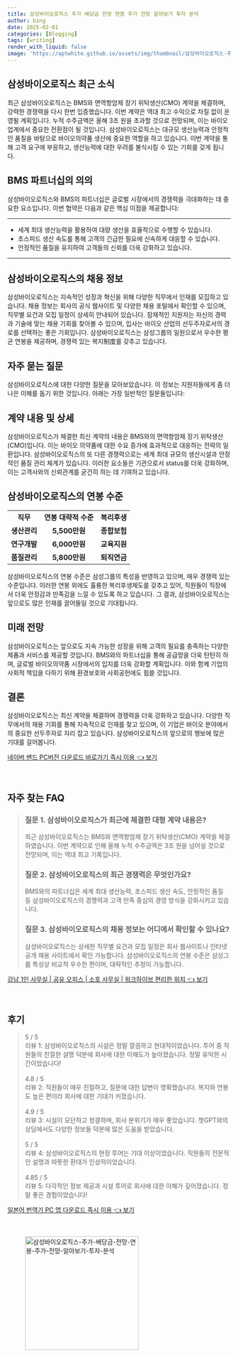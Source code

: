 ```yaml
---
title: 삼성바이오로직스 주가 배당금 전망 연봉 주가 전망 알아보기 투자 분석
author: bing
date: 2025-02-01
categories: [Blogging]
tags: [writing]
render_with_liquid: false
image: 'https://aptwhite.github.io/assets/img/thumbnail/삼성바이오로직스-주가-배당금-전망-연봉-주가-전망-알아보기-투자-분석.webp'
---
```



<h2 id='삼성바이오로직스_최근_소식'>삼성바이오로직스 최근 소식</h2>

<p>최근 삼성바이오로직스는 BMS와 면역항암제 장기 위탁생산(CMO) 계약을 체결하며, 강력한 경쟁력을 다시 한번 입증했습니다. 이번 계약은 역대 최고 수익으로 차질 없이 운영될 계획입니다. 누적 수주금액은 올해 3조 원을 초과할 것으로 전망되며, 이는 바이오 업계에서 중요한 전환점이 될 것입니다. 삼성바이오로직스는 대규모 생산능력과 안정적인 품질을 바탕으로 바이오의약품 생산에 중요한 역할을 하고 있습니다. 이번 계약을 통해 고객 요구에 부응하고, 생산능력에 대한 우려를 불식시킬 수 있는 기회를 갖게 됩니다.</p>

<h2 id='BMS_파트너십의_의의'>BMS 파트너십의 의의</h2>

<p>삼성바이오로직스와 BMS의 파트너십은 글로벌 시장에서의 경쟁력을 극대화하는 데 중요한 요소입니다. 이번 협약은 다음과 같은 핵심 이점을 제공합니다:</p>

<hr />

<ul>
    <li>세계 최대 생산능력을 활용하여 대량 생산을 효율적으로 수행할 수 있습니다.</li>
    <li>초스피드 생산 속도를 통해 고객의 긴급한 필요에 신속하게 대응할 수 있습니다.</li>
    <li>안정적인 품질을 유지하여 고객들의 신뢰를 더욱 강화하고 있습니다.</li>
</ul>

<hr />

<h2 id='삼성바이오로직스의_채용정보'>삼성바이오로직스의 채용 정보</h2>

<p>삼성바이오로직스는 지속적인 성장과 혁신을 위해 다양한 직무에서 인재를 모집하고 있습니다. 채용 정보는 회사의 공식 웹사이트 및 다양한 채용 포털에서 확인할 수 있으며, 직무별 요건과 모집 일정이 상세히 안내되어 있습니다. 잠재적인 지원자는 자신의 경력과 기술에 맞는 채용 기회를 찾아볼 수 있으며, 입사는 바이오 산업의 선두주자로서의 경로를 선택하는 좋은 기회입니다. 삼성바이오로직스는 삼성그룹의 일원으로서 우수한 평균 연봉을 제공하며, 경쟁력 있는 복지制度를 갖추고 있습니다.</p>

<h2 id='자주_묻는_질문'>자주 묻는 질문</h2>

<p>삼성바이오로직스에 대한 다양한 질문을 모아보았습니다. 이 정보는 지원자들에게 좀 더 나은 이해를 돕기 위한 것입니다. 아래는 가장 일반적인 질문들입니다:</p>

<h2 id='계약_내용_및_상세'>계약 내용 및 상세</h2>

<p>삼성바이오로직스가 체결한 최신 계약의 내용은 BMS와의 면역항암제 장기 위탁생산(CMO)입니다. 이는 바이오 의약품에 대한 수요 증가에 효과적으로 대응하는 전략의 일환입니다. 삼성바이오로직스의 또 다른 경쟁력으로는 세계 최대 규모의 생산시설과 안정적인 품질 관리 체계가 있습니다. 이러한 요소들은 기관으로서 status를 더욱 강화하며, 이는 고객사와의 신뢰관계를 굳건히 하는 데 기여하고 있습니다.</p>

<h2 id='삼성바이오로직스의_연봉_수준'>삼성바이오로직스의 연봉 수준</h2>

<table>
    <tr>
        <td style="text-align: center; height: 17px;"><b>직무</b></td>
        <td style="text-align: center; height: 17px;"><b>연봉 대략적 수준</b></td>
        <td style="text-align: center; height: 17px;"><b>복리후생</b></td>
    </tr>
    <tr>
        <td style="text-align: center; height: 17px;"><b>생산관리</b></td>
        <td style="text-align: center; height: 17px;"><b>5,500만원</b></td>
        <td style="text-align: center; height: 17px;"><b>종합보험</b></td>
    </tr>
    <tr>
        <td style="text-align: center; height: 17px;"><b>연구개발</b></td>
        <td style="text-align: center; height: 17px;"><b>6,000만원</b></td>
        <td style="text-align: center; height: 17px;"><b>교육지원</b></td>
    </tr>
    <tr>
        <td style="text-align: center; height: 17px;"><b>품질관리</b></td>
        <td style="text-align: center; height: 17px;"><b>5,800만원</b></td>
        <td style="text-align: center; height: 17px;"><b>퇴직연금</b></td>
    </tr>
</table>

<p>삼성바이오로직스의 연봉 수준은 삼성그룹의 특성을 반영하고 있으며, 매우 경쟁력 있는 수준입니다. 이러한 연봉 외에도 훌륭한 복리후생제도를 갖추고 있어, 직원들이 직장에서 더욱 안정감과 만족감을 느낄 수 있도록 하고 있습니다. 그 결과, 삼성바이오로직스는 앞으로도 많은 인재를 끌어들일 것으로 기대됩니다.</p>

<h2 id='미래_전망'>미래 전망</h2>

<p>삼성바이오로직스는 앞으로도 지속 가능한 성장을 위해 고객의 필요를 충족하는 다양한 제품과 서비스를 제공할 것입니다. BMS와의 파트너십을 통해 공급망을 더욱 탄탄히 하며, 글로벌 바이오의약품 시장에서의 입지를 더욱 강화할 계획입니다. 이와 함께 기업의 사회적 책임을 다하기 위해 환경보호와 사회공헌에도 힘쓸 것입니다.</p>

<h2 id='결론'>결론</h2>

<p>삼성바이오로직스는 최신 계약을 체결하며 경쟁력을 더욱 강화하고 있습니다. 다양한 직무에서의 채용 기회를 통해 지속적으로 인재를 찾고 있으며, 이 기업은 바이오 분야에서의 중요한 선두주자로 자리 잡고 있습니다. 삼성바이오로직스의 앞으로의 행보에 많은 기대를 걸어봅니다.</p>


<p><a class="click-button" title="네이버 밴드 PC버전 다운로드 바로가기 즉시 이용" href="https://aptwhite.github.io/posts/%EB%84%A4%EC%9D%B4%EB%B2%84-%EB%B0%B4%EB%93%9C-PC%EB%B2%84%EC%A0%84-%EB%8B%A4%EC%9A%B4%EB%A1%9C%EB%93%9C-%EB%B0%94%EB%A1%9C%EA%B0%80%EA%B8%B0-%EC%A6%89%EC%8B%9C-%EC%9D%B4%EC%9A%A9/" rel="dofollow">네이버 밴드 PC버전 다운로드 바로가기 즉시 이용 👈 보기</a></p><br>
<h2 id='자주_찾는_FAQ'>자주 찾는 FAQ</h2>
<div itemscope="" itemtype="https://schema.org/FAQPage"> 
<blockquote> 
<div itemscope="" itemprop="mainEntity" itemtype="https://schema.org/Question"> 
<h3 itemprop="name">질문 1. 삼성바이오로직스가 최근에 체결한 대형 계약 내용은?</h3> 
<div itemscope="" itemprop="acceptedAnswer" itemtype="https://schema.org/Answer"> 
<span itemprop="text"> 
<p>최근 삼성바이오로직스는 BMS와 면역항암제 장기 위탁생산(CMO) 계약을 체결하였습니다. 이번 계약으로 인해 올해 누적 수주금액은 3조 원을 넘어설 것으로 전망되며, 이는 역대 최고 기록입니다.</p> 
</span> 
</div> 
</div> 
<div itemscope="" itemprop="mainEntity" itemtype="https://schema.org/Question"> 
<h3 itemprop="name">질문 2. 삼성바이오로직스의 최근 경쟁력은 무엇인가요?</h3> 
<div itemscope="" itemprop="acceptedAnswer" itemtype="https://schema.org/Answer"> 
<span itemprop="text"> 
<p>BMS와의 파트너십은 세계 최대 생산능력, 초스피드 생산 속도, 안정적인 품질 등 삼성바이오로직스의 경쟁력과 고객 만족 중심의 경영 방식을 강화시키고 있습니다.</p> 
</span> 
</div> 
</div> 
<div itemscope="" itemprop="mainEntity" itemtype="https://schema.org/Question"> 
<h3 itemprop="name">질문 3. 삼성바이오로직스의 채용 정보는 어디에서 확인할 수 있나요?</h3> 
<div itemscope="" itemprop="acceptedAnswer" itemtype="https://schema.org/Answer"> 
<span itemprop="text"> 
<p>삼성바이오로직스는 상세한 직무별 요건과 모집 일정은 회사 웹사이트나 인터넷 공개 채용 사이트에서 확인 가능합니다. 삼성바이오로직스의 연봉 수준은 삼성그룹 특성상 비교적 우수한 편이며, 대략적인 추정이 가능합니다.</p> 
</span> 
</div> 
</div> 
</blockquote> 
</div>
<p><a class="click-button" title="강남 1인 사무실 | 공유 오피스 | 소호 사무실 | 워크하이브 편리한 위치" href="https://aptwhite.github.io/posts/%EA%B0%95%EB%82%A8-1%EC%9D%B8-%EC%82%AC%EB%AC%B4%EC%8B%A4-%EA%B3%B5%EC%9C%A0-%EC%98%A4%ED%94%BC%EC%8A%A4-%EC%86%8C%ED%98%B8-%EC%82%AC%EB%AC%B4%EC%8B%A4-%EC%9B%8C%ED%81%AC%ED%95%98%EC%9D%B4%EB%B8%8C-%ED%8E%B8%EB%A6%AC%ED%95%9C-%EC%9C%84%EC%B9%98/" rel="dofollow">강남 1인 사무실 | 공유 오피스 | 소호 사무실 | 워크하이브 편리한 위치 👈 보기</a></p><br>
<h2 id='후기'>후기</h2>
<div itemscope itemtype="https://schema.org/Product">
  <blockquote>
  <div itemprop="review" itemscope itemtype="https://schema.org/Review">
      <div itemprop="reviewRating" itemscope itemtype="https://schema.org/Rating"> <span itemprop="ratingValue">5</span> / <span itemprop="bestRating">5</span> </div>
      <span itemprop="reviewBody">리뷰 1: 삼성바이오로직스의 시설은 정말 깔끔하고 현대적이었습니다. 투어 중 직원들의 친절한 설명 덕분에 회사에 대한 이해도가 높아졌습니다. 정말 유익한 시간이었습니다!</span>
  </div>
  <br>
  <div itemprop="review" itemscope itemtype="https://schema.org/Review">
      <div itemprop="reviewRating" itemscope itemtype="https://schema.org/Rating"> <span itemprop="ratingValue">4.8</span> / <span itemprop="bestRating">5</span> </div>
      <span itemprop="reviewBody">리뷰 2: 직원들이 매우 친절하고, 질문에 대한 답변이 명확했습니다. 복지와 연봉도 높은 편이라 회사에 대한 기대가 커졌습니다.</span>
  </div>
  <br>
  <div itemprop="review" itemscope itemtype="https://schema.org/Review">
      <div itemprop="reviewRating" itemscope itemtype="https://schema.org/Rating"> <span itemprop="ratingValue">4.9</span> / <span itemprop="bestRating">5</span> </div>
      <span itemprop="reviewBody">리뷰 3: 시설이 모던하고 청결하며, 회사 분위기가 매우 좋았습니다. 챗GPT와의 상담에서도 다양한 정보들 덕분에 많은 도움을 받았습니다.</span>
  </div>
  <br>
  <div itemprop="review" itemscope itemtype="https://schema.org/Review">
      <div itemprop="reviewRating" itemscope itemtype="https://schema.org/Rating"> <span itemprop="ratingValue">5</span> / <span itemprop="bestRating">5</span> </div>
      <span itemprop="reviewBody">리뷰 4: 삼성바이오로직스의 현장 투어는 기대 이상이었습니다. 직원들의 전문적인 설명과 따뜻한 환대가 인상적이었습니다.</span>
  </div>
  <br>
  <div itemprop="review" itemscope itemtype="https://schema.org/Review">
      <div itemprop="reviewRating" itemscope itemtype="https://schema.org/Rating"> <span itemprop="ratingValue">4.85</span> / <span itemprop="bestRating">5</span> </div>
      <span itemprop="reviewBody">리뷰 5: 다각적인 정보 제공과 시설 투어로 회사에 대한 이해가 깊어졌습니다. 정말 좋은 경험이었습니다!</span>
  </div>
  </blockquote>
</div>
<p><a class="click-button" title="일본어 번역기 PC 앱 다운로드 즉시 이용" href="https://aptwhite.github.io/posts/%EC%9D%BC%EB%B3%B8%EC%96%B4-%EB%B2%88%EC%97%AD%EA%B8%B0-PC-%EC%95%B1-%EB%8B%A4%EC%9A%B4%EB%A1%9C%EB%93%9C-%EC%A6%89%EC%8B%9C-%EC%9D%B4%EC%9A%A9/" rel="dofollow">일본어 번역기 PC 앱 다운로드 즉시 이용 👈 보기</a></p><br>
<figure class="image"><img src="https://aptwhite.github.io/assets/img/thumbnail/삼성바이오로직스-주가-배당금-전망-연봉-주가-전망-알아보기-투자-분석.webp" alt="삼성바이오로직스-주가-배당금-전망-연봉-주가-전망-알아보기-투자-분석" width="256" height="256"></figure>